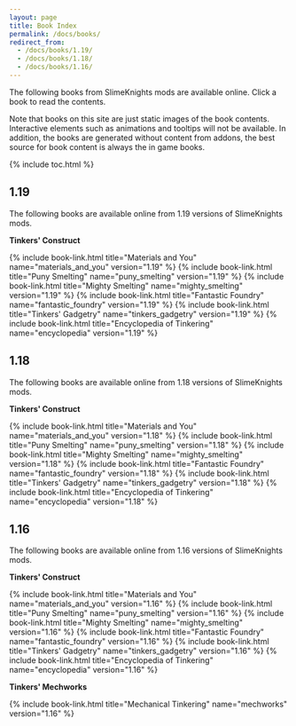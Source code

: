 ```yaml
---
layout: page
title: Book Index
permalink: /docs/books/
redirect_from:
  - /docs/books/1.19/
  - /docs/books/1.18/
  - /docs/books/1.16/
---
```

The following books from SlimeKnights mods are available online. Click a book to read the contents.

Note that books on this site are just static images of the book contents. Interactive elements such as animations and tooltips will not be available. In addition, the books are generated without content from addons, the best source for book content is always the in game books.

{% include toc.html %}

## 1.19

The following books are available online from 1.19 versions of SlimeKnights mods.

**Tinkers' Construct**
<div class="uk-child-width-1-2 uk-child-width-1-6@s uk-grid-small" uk-grid>
    {% include book-link.html title="Materials and You"         name="materials_and_you" version="1.19" %}
    {% include book-link.html title="Puny Smelting"             name="puny_smelting"     version="1.19" %}
    {% include book-link.html title="Mighty Smelting"           name="mighty_smelting"   version="1.19" %}
    {% include book-link.html title="Fantastic Foundry"         name="fantastic_foundry" version="1.19" %}
    {% include book-link.html title="Tinkers' Gadgetry"         name="tinkers_gadgetry"  version="1.19" %}
    {% include book-link.html title="Encyclopedia of Tinkering" name="encyclopedia"      version="1.19" %}
</div>

## 1.18

The following books are available online from 1.18 versions of SlimeKnights mods.

**Tinkers' Construct**
<div class="uk-child-width-1-2 uk-child-width-1-6@s uk-grid-small" uk-grid>
    {% include book-link.html title="Materials and You"         name="materials_and_you" version="1.18" %}
    {% include book-link.html title="Puny Smelting"             name="puny_smelting"     version="1.18" %}
    {% include book-link.html title="Mighty Smelting"           name="mighty_smelting"   version="1.18" %}
    {% include book-link.html title="Fantastic Foundry"         name="fantastic_foundry" version="1.18" %}
    {% include book-link.html title="Tinkers' Gadgetry"         name="tinkers_gadgetry"  version="1.18" %}
    {% include book-link.html title="Encyclopedia of Tinkering" name="encyclopedia"      version="1.18" %}
</div>

## 1.16

The following books are available online from 1.16 versions of SlimeKnights mods.

**Tinkers' Construct**
<div class="uk-child-width-1-2 uk-child-width-1-6@s uk-grid-small" uk-grid>
    {% include book-link.html title="Materials and You"         name="materials_and_you" version="1.16" %}
    {% include book-link.html title="Puny Smelting"             name="puny_smelting"     version="1.16" %}
    {% include book-link.html title="Mighty Smelting"           name="mighty_smelting"   version="1.16" %}
    {% include book-link.html title="Fantastic Foundry"         name="fantastic_foundry" version="1.16" %}
    {% include book-link.html title="Tinkers' Gadgetry"         name="tinkers_gadgetry"  version="1.16" %}
    {% include book-link.html title="Encyclopedia of Tinkering" name="encyclopedia"      version="1.16" %}
</div>

**Tinkers' Mechworks**
<div class="uk-child-width-1-2 uk-child-width-1-6@s uk-grid-small" uk-grid>
    {% include book-link.html title="Mechanical Tinkering"      name="mechworks"         version="1.16" %}
</div>
